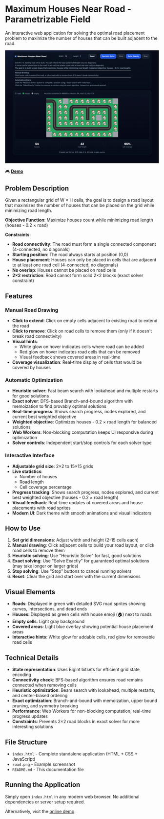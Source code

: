 # Maximum Houses Near Road - Parametrizable Field

An interactive web application for solving the optimal road placement problem to maximize the number of houses that can be built adjacent to the road.

![Road layout example](road.png)

🎮 **[Demo](https://fl0p.github.io/road/)**

## Problem Description

Given a rectangular grid of W × H cells, the goal is to design a road layout that maximizes the number of houses that can be placed on the grid while minimizing road length.

**Objective Function**: Maximize houses count while minimizing road length (houses - 0.2 × road)

**Constraints**:
- **Road connectivity**: The road must form a single connected component (4-connected, no diagonals)
- **Starting position**: The road always starts at position (0,0)
- **House placement**: Houses can only be placed in cells that are adjacent to at least one road cell (4-connected, no diagonals)  
- **No overlap**: Houses cannot be placed on road cells
- **2×2 restriction**: Road cannot form solid 2×2 blocks (exact solver constraint)

## Features

### Manual Road Drawing
- **Click to extend**: Click on empty cells adjacent to existing road to extend the road
- **Click to remove**: Click on road cells to remove them (only if it doesn't break road connectivity)
- **Visual hints**: 
  - White glow on hover indicates cells where road can be added
  - Red glow on hover indicates road cells that can be removed
  - Visual feedback shows covered areas in real-time
- **Coverage visualization**: Real-time display of cells that would be covered by houses

### Automatic Optimization
- **Heuristic solver**: Fast beam search with lookahead and multiple restarts for good solutions
- **Exact solver**: DFS-based Branch-and-bound algorithm with memoization to find provably optimal solutions
- **Real-time progress**: Shows search progress, nodes explored, and current best weighted objective
- **Weighted objective**: Optimizes houses - 0.2 × road length for balanced solutions
- **Web Workers**: Non-blocking computation keeps UI responsive during optimization
- **Solver controls**: Independent start/stop controls for each solver type

### Interactive Interface
- **Adjustable grid size**: 2×2 to 15×15 grids
- **Live statistics**: 
  - Number of houses
  - Road length
  - Cell coverage percentage
- **Progress tracking**: Shows search progress, nodes explored, and current best weighted objective (houses - 0.2 × road length)
- **Visual feedback**: Real-time updates of covered areas and house placements with road sprites
- **Modern UI**: Dark theme with smooth animations and visual indicators

## How to Use

1. **Set grid dimensions**: Adjust width and height (2-15 cells each)
2. **Manual drawing**: Click adjacent cells to build your road layout, or click road cells to remove them
3. **Heuristic solving**: Use "Heuristic Solve" for fast, good solutions
4. **Exact solving**: Use "Solve Exactly" for guaranteed optimal solutions (may take longer on larger grids)
5. **Stop solving**: Use "Stop" buttons to cancel running solvers
6. **Reset**: Clear the grid and start over with the current dimensions

## Visual Elements

- **Roads**: Displayed in green with detailed SVG road sprites showing curves, intersections, and dead ends
- **Houses**: Displayed as green cells with house emoji (🏠) next to roads  
- **Empty cells**: Light gray background
- **Covered areas**: Light blue overlay showing potential house placement areas
- **Interactive hints**: White glow for addable cells, red glow for removable road cells

## Technical Details

- **State representation**: Uses BigInt bitsets for efficient grid state encoding
- **Connectivity check**: BFS-based algorithm ensures road remains connected when removing cells
- **Heuristic optimization**: Beam search with lookahead, multiple restarts, and center-biased ordering  
- **Exact optimization**: Branch-and-bound with memoization, upper bound pruning, and symmetry breaking
- **Performance**: Web Workers for non-blocking computation, real-time progress updates
- **Constraints**: Prevents 2×2 road blocks in exact solver for more interesting solutions

## File Structure

- `index.html` - Complete standalone application (HTML + CSS + JavaScript)
- `road.png` - Example screenshot
- `README.md` - This documentation file

## Running the Application

Simply open `index.html` in any modern web browser. No additional dependencies or server setup required.

Alternatively, visit the [online demo](https://fl0p.github.io/road/).
